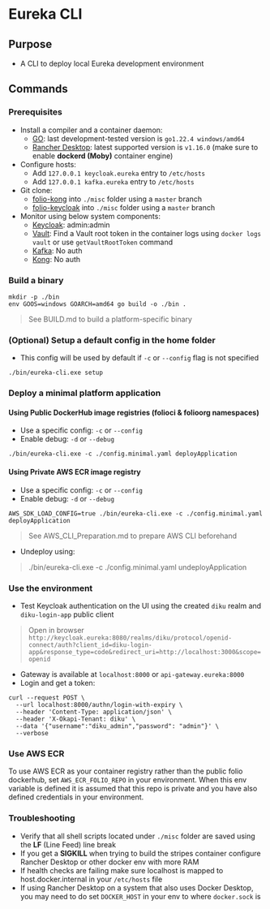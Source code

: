# Eureka CLI

## Purpose

- A CLI to deploy local Eureka development environment

## Commands

### Prerequisites

- Install a compiler and a container daemon:
  - [GO](<https://go.dev/doc/install>): last development-tested version is `go1.22.4 windows/amd64`
  - [Rancher Desktop](<https://rancherdesktop.io/>): latest supported version is `v1.16.0` (make sure to enable **dockerd (Moby)** container engine)
- Configure hosts:
  - Add `127.0.0.1 keycloak.eureka` entry to `/etc/hosts`
  - Add `127.0.0.1 kafka.eureka` entry to `/etc/hosts`
- Git clone:
  - [folio-kong](<https://github.com/folio-org/folio-kong>) into `./misc` folder using a `master` branch
  - [folio-keycloak](<https://github.com/folio-org/folio-keycloak>) into `./misc` folder using a `master` branch
- Monitor using below system components:
  - [Keycloak](<http://keycloak.eureka:8080>): admin:admin
  - [Vault](<http://localhost:8200>): Find a Vault root token in the container logs using `docker logs vault` or use `getVaultRootToken` command
  - [Kafka](<http://localhost:9080>): No auth
  - [Kong](<http://localhost:8002>): No auth  

### Build a binary
  
```shell
mkdir -p ./bin
env GOOS=windows GOARCH=amd64 go build -o ./bin .
```

> See BUILD.md to build a platform-specific binary

### (Optional) Setup a default config in the home folder

- This config will be used by default if `-c` or `--config` flag is not specified

```shell
./bin/eureka-cli.exe setup
```

### Deploy a minimal platform application

#### Using Public DockerHub image registries (folioci & folioorg namespaces)

- Use a specific config: `-c` or `--config`
- Enable debug: `-d` or `--debug`

```shell
./bin/eureka-cli.exe -c ./config.minimal.yaml deployApplication
```

#### Using Private AWS ECR image registry

- Use a specific config: `-c` or `--config`
- Enable debug: `-d` or `--debug`

```shell
AWS_SDK_LOAD_CONFIG=true ./bin/eureka-cli.exe -c ./config.minimal.yaml deployApplication
```

> See AWS_CLI_Preparation.md to prepare AWS CLI beforehand

- Undeploy using:

> ./bin/eureka-cli.exe -c ./config.minimal.yaml undeployApplication

### Use the environment

- Test Keycloak authentication on the UI using the created `diku` realm and `diku-login-app` public client

> Open in browser `http://keycloak.eureka:8080/realms/diku/protocol/openid-connect/auth?client_id=diku-login-app&response_type=code&redirect_uri=http://localhost:3000&scope=openid`

- Gateway is available at `localhost:8000` or `api-gateway.eureka:8000`
- Login and get a token:

```shell
curl --request POST \
  --url localhost:8000/authn/login-with-expiry \
  --header 'Content-Type: application/json' \
  --header 'X-Okapi-Tenant: diku' \
  --data '{"username":"diku_admin","password": "admin"}' \
  --verbose
```

### Use AWS ECR

To use AWS ECR as your container registry rather than the public folio dockerhub, set `AWS_ECR_FOLIO_REPO` in your environment. When this env variable is defined it is assumed that this repo is private and you have also defined credentials in your environment.

### Troubleshooting

- Verify that all shell scripts located under `./misc` folder are saved using the **LF** (Line Feed) line break
- If you get a **SIGKILL** when trying to build the stripes container configure Rancher Desktop or other docker env with more RAM
- If health checks are failing make sure localhost is mapped to host.docker.internal in your `/etc/hosts` file
- If using Rancher Desktop on a system that also uses Docker Desktop, you may need to do set `DOCKER_HOST` in your env to where `docker.sock` is
